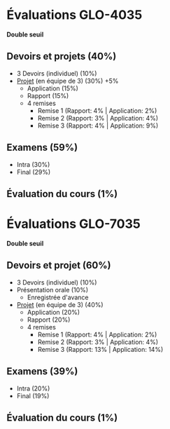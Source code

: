 # Évaluations GLO-4035

**Double seuil**
## Devoirs et projets (40%)
- 3 Devoirs (individuel) (10%) 
- [Projet](projet_ingenierie.md) (en équipe de 3) (30%) +5%
    - Application (15%)
    - Rapport (15%)
    - 4 remises
        - Remise 1 (Rapport: 4% | Application: 2%)
        - Remise 2 (Rapport: 3% | Application: 4%)
        - Remise 3 (Rapport: 4% | Application: 9%)

## Examens (59%)
- Intra (30%)
- Final (29%)

## Évaluation du cours (1%)

# Évaluations GLO-7035
**Double seuil**
## Devoirs et projet (60%)
- 3 Devoirs (individuel) (10%) 
- Présentation orale (10%)
    - Enregistrée d'avance
- [Projet](projet_ingenierie.md) (en équipe de 3) (40%)
    - Application (20%)
    - Rapport (20%)
    - 4 remises
        - Remise 1 (Rapport: 4% | Application: 2%)
        - Remise 2 (Rapport: 3% | Application: 4%)
        - Remise 3 (Rapport: 13% | Application: 14%)

## Examens (39%)
- Intra (20%)
- Final (19%)

## Évaluation du cours (1%)